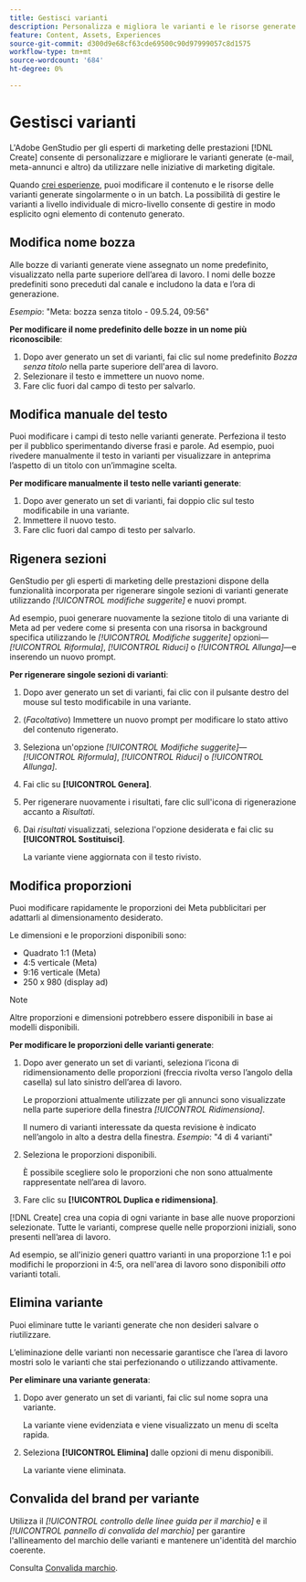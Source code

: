 ```yaml
---
title: Gestisci varianti
description: Personalizza e migliora le varianti e le risorse generate in base alle tue esigenze di marketing digitale.
feature: Content, Assets, Experiences
source-git-commit: d300d9e68cf63cde69500c90d97999057c8d1575
workflow-type: tm+mt
source-wordcount: '684'
ht-degree: 0%

---
```



# Gestisci varianti

L&#39;Adobe GenStudio per gli esperti di marketing delle prestazioni [!DNL Create] consente di personalizzare e migliorare le varianti generate (e-mail, meta-annunci e altro) da utilizzare nelle iniziative di marketing digitale.

Quando [crei esperienze](/help/tutorials/tutorials.md), puoi modificare il contenuto e le risorse delle varianti generate singolarmente o in un batch. La possibilità di gestire le varianti a livello individuale di micro-livello consente di gestire in modo esplicito ogni elemento di contenuto generato.

## Modifica nome bozza

Alle bozze di varianti generate viene assegnato un nome predefinito, visualizzato nella parte superiore dell’area di lavoro. I nomi delle bozze predefiniti sono preceduti dal canale e includono la data e l’ora di generazione.

*Esempio*: &quot;Meta: bozza senza titolo - 09.5.24, 09:56&quot;

**Per modificare il nome predefinito delle bozze in un nome più riconoscibile**:

1. Dopo aver generato un set di varianti, fai clic sul nome predefinito _Bozza senza titolo_ nella parte superiore dell&#39;area di lavoro.
1. Selezionare il testo e immettere un nuovo nome.
1. Fare clic fuori dal campo di testo per salvarlo.

## Modifica manuale del testo

Puoi modificare i campi di testo nelle varianti generate. Perfeziona il testo per il pubblico sperimentando diverse frasi e parole. Ad esempio, puoi rivedere manualmente il testo in varianti per visualizzare in anteprima l’aspetto di un titolo con un’immagine scelta.

**Per modificare manualmente il testo nelle varianti generate**:

1. Dopo aver generato un set di varianti, fai doppio clic sul testo modificabile in una variante.
1. Immettere il nuovo testo.
1. Fare clic fuori dal campo di testo per salvarlo.

## Rigenera sezioni

GenStudio per gli esperti di marketing delle prestazioni dispone della funzionalità incorporata per rigenerare singole sezioni di varianti generate utilizzando _[!UICONTROL modifiche suggerite]_ e nuovi prompt.

Ad esempio, puoi generare nuovamente la sezione titolo di una variante di Meta ad per vedere come si presenta con una risorsa in background specifica utilizzando le _[!UICONTROL Modifiche suggerite]_ opzioni—_[!UICONTROL Riformula]_, _[!UICONTROL Riduci]_ o _[!UICONTROL Allunga]_—e inserendo un nuovo prompt.

**Per rigenerare singole sezioni di varianti**:

1. Dopo aver generato un set di varianti, fai clic con il pulsante destro del mouse sul testo modificabile in una variante.
1. (_Facoltativo_) Immettere un nuovo prompt per modificare lo stato attivo del contenuto rigenerato.
1. Seleziona un&#39;opzione _[!UICONTROL Modifiche suggerite]_—_[!UICONTROL Riformula]_, _[!UICONTROL Riduci]_ o _[!UICONTROL Allunga]_.
1. Fai clic su **[!UICONTROL Genera]**.
1. Per rigenerare nuovamente i risultati, fare clic sull&#39;icona di rigenerazione accanto a _Risultati_.
1. Dai _risultati_ visualizzati, seleziona l&#39;opzione desiderata e fai clic su **[!UICONTROL Sostituisci]**.

   La variante viene aggiornata con il testo rivisto.

<!-- ## Crop assets

You can manually crop and reposition image assets in individual generated variants.

**To crop and reposition images in variants**:

1. After generating a set of variants, hover over an image within a variant.
1. Click **[!UICONTROL Apply Crop]**.
1. Zoom in and out and drag the image into the desired position.
1. Click **[!UICONTROL Apply]**.

   The cropped image is automatically saved and visible for the variant. -->

## Modifica proporzioni

Puoi modificare rapidamente le proporzioni dei Meta pubblicitari per adattarli al dimensionamento desiderato.

Le dimensioni e le proporzioni disponibili sono:

* Quadrato 1:1 (Meta)
* 4:5 verticale (Meta)
* 9:16 verticale (Meta)
* 250 x 980 (display ad)

>[!NOTE]
>
>Altre proporzioni e dimensioni potrebbero essere disponibili in base ai modelli disponibili.

**Per modificare le proporzioni delle varianti generate**:

1. Dopo aver generato un set di varianti, seleziona l’icona di ridimensionamento delle proporzioni (freccia rivolta verso l’angolo della casella) sul lato sinistro dell’area di lavoro.

   Le proporzioni attualmente utilizzate per gli annunci sono visualizzate nella parte superiore della finestra _[!UICONTROL Ridimensiona]_.

   Il numero di varianti interessate da questa revisione è indicato nell’angolo in alto a destra della finestra. _Esempio_: &quot;4 di 4 varianti&quot;

1. Seleziona le proporzioni disponibili.

   È possibile scegliere solo le proporzioni che non sono attualmente rappresentate nell’area di lavoro.

1. Fare clic su **[!UICONTROL Duplica e ridimensiona]**.

[!DNL Create] crea una copia di ogni variante in base alle nuove proporzioni selezionate. Tutte le varianti, comprese quelle nelle proporzioni iniziali, sono presenti nell’area di lavoro.

Ad esempio, se all&#39;inizio generi quattro varianti in una proporzione 1:1 e poi modifichi le proporzioni in 4:5, ora nell&#39;area di lavoro sono disponibili _otto_ varianti totali.

## Elimina variante

Puoi eliminare tutte le varianti generate che non desideri salvare o riutilizzare.

L’eliminazione delle varianti non necessarie garantisce che l’area di lavoro mostri solo le varianti che stai perfezionando o utilizzando attivamente.

**Per eliminare una variante generata**:

1. Dopo aver generato un set di varianti, fai clic sul nome sopra una variante.

   La variante viene evidenziata e viene visualizzato un menu di scelta rapida.

1. Seleziona **[!UICONTROL Elimina]** dalle opzioni di menu disponibili.

   La variante viene eliminata.

## Convalida del brand per variante

Utilizza il _[!UICONTROL controllo delle linee guida per il marchio]_ e il _[!UICONTROL pannello di convalida del marchio]_ per garantire l&#39;allineamento del marchio delle varianti e mantenere un&#39;identità del marchio coerente.

Consulta [Convalida marchio](/help/user-guide/guidelines/brand-validation.md#improve-brand-alignment).

